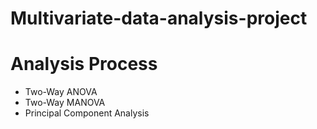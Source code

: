 # Multivariate-data-analysis-project
# Analysis Process
- Two-Way ANOVA
- Two-Way MANOVA
- Principal Component Analysis
